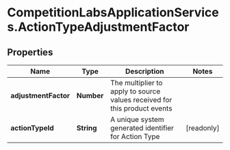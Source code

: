 # CompetitionLabsApplicationServices.ActionTypeAdjustmentFactor

## Properties

Name | Type | Description | Notes
------------ | ------------- | ------------- | -------------
**adjustmentFactor** | **Number** | The multiplier to apply to source values received for this product events | 
**actionTypeId** | **String** | A unique system generated identifier for Action Type | [readonly] 


